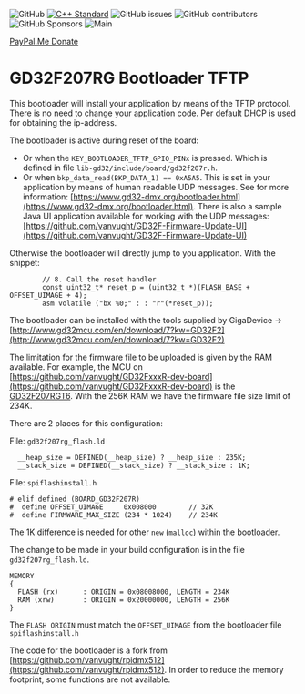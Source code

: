 ![GitHub](https://img.shields.io/github/license/vanvught/GD32F207RG-Bootloader-TFTP)
[![C++ Standard](https://img.shields.io/badge/C%2B%2B-11-blue.svg)](https://img.shields.io/badge/C%2B%2B-11%-blue.svg)
![GitHub issues](https://img.shields.io/github/issues-raw/vanvught/GD32F207RG-Bootloader-TFTP)
![GitHub contributors](https://img.shields.io/github/contributors/vanvught/GD32F207RG-Bootloader-TFTP)
![GitHub Sponsors](https://img.shields.io/github/sponsors/vanvught)
![Main](https://github.com/vanvught/GD32F207RG-Bootloader-TFTP/actions/workflows/c-cpp.yml/badge.svg?branch=main)

[PayPal.Me Donate](https://paypal.me/AvanVught?locale.x=nl_NL)

# GD32F207RG Bootloader TFTP

This bootloader will install your application by means of the TFTP protocol. There is no need to change your application code. 
Per default DHCP is used for obtaining the ip-address.

The bootloader is active during reset of the board:

* Or when the `KEY_BOOTLOADER_TFTP_GPIO_PINx` is pressed. Which is defined in file `lib-gd32/include/board/gd32f207r.h`.
* Or when `bkp_data_read(BKP_DATA_1) == 0xA5A5`. This is set in your application by means of human readable UDP messages. See for more information: [https://www.gd32-dmx.org/bootloader.html](https://www.gd32-dmx.org/bootloader.html). There is also a sample Java UI application available for working with the UDP messages: [https://github.com/vanvught/GD32F-Firmware-Update-UI](https://github.com/vanvught/GD32F-Firmware-Update-UI)

Otherwise the bootloader will directly jump to you application. With the snippet: 

	    	// 8. Call the reset handler
	    	const uint32_t* reset_p = (uint32_t *)(FLASH_BASE + OFFSET_UIMAGE + 4);
	    	asm volatile ("bx %0;" : : "r"(*reset_p));

The bootloader can be installed with the tools supplied by GigaDevice -> [http://www.gd32mcu.com/en/download/7?kw=GD32F2](http://www.gd32mcu.com/en/download/7?kw=GD32F2)

The limitation for the firmware file to be uploaded is given by the RAM available. For example, the MCU on [https://github.com/vanvught/GD32FxxxR-dev-board](https://github.com/vanvught/GD32FxxxR-dev-board) is the [GD32F207RGT6](https://www.gigadevice.com/microcontroller/gd32f207rgt6/). With the 256K RAM we have the firmware file size limit of 234K.

There are 2 places for this configuration:

File: `gd32f207rg_flash.ld`

	  __heap_size = DEFINED(__heap_size) ? __heap_size : 235K;
	  __stack_size = DEFINED(__stack_size) ? __stack_size : 1K;

File: `spiflashinstall.h`

	# elif defined (BOARD_GD32F207R)
	#  define OFFSET_UIMAGE		0x008000		// 32K
	#  define FIRMWARE_MAX_SIZE (234 * 1024)	// 234K


The 1K difference is needed for other `new` (`malloc`) within the bootloader.

The change to be made in your build configuration is in the file `gd32f207rg_flash.ld`. 
	
	MEMORY
	{
	  FLASH (rx)      : ORIGIN = 0x08008000, LENGTH = 234K
	  RAM (xrw)       : ORIGIN = 0x20000000, LENGTH = 256K
	}
	
	
The `FLASH ORIGIN` must match the `OFFSET_UIMAGE` from the bootloader file `spiflashinstall.h`


The code for the bootloader is a fork from [https://github.com/vanvught/rpidmx512](https://github.com/vanvught/rpidmx512). In order to reduce the memory footprint, some functions are not available. 